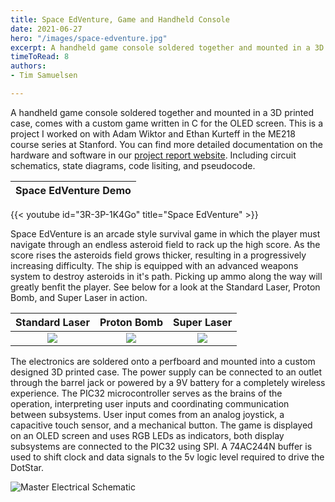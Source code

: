 ```yaml
---
title: Space EdVenture, Game and Handheld Console
date: 2021-06-27
hero: "/images/space-edventure.jpg"
excerpt: A handheld game console soldered together and mounted in a 3D printed case, comes with a custom game written in C for the OLED screen. 
timeToRead: 8
authors:
- Tim Samuelsen

---
```

A handheld game console soldered together and mounted in a 3D printed case, comes with a custom game written in C for the OLED screen.
This is a project I worked on with Adam Wiktor and Ethan Kurteff in the ME218 course series at Stanford. You can find more detailed documentation on the hardware and software in our [project report website](https://space-edventure.weebly.com/). Including circuit schematics, state diagrams, code lisiting, and pseudocode.

|  Space EdVenture Demo |
:-------------------------:|
{{< youtube id="3R-3P-1K4Go" title="Space EdVenture" >}}

Space EdVenture is an arcade style survival game in which the player must navigate through an endless asteroid field to rack up the high score. As the score rises the asteroids field grows thicker, resulting in a progressively increasing difficulty. The ship is equipped with an advanced weapons system to destroy asteroids in it's path. Picking up ammo along the way will greatly benfit the player. See below for a look at the Standard Laser, Proton Bomb, and Super Laser in action.

|  Standard Laser |  Proton Bomb |   Super Laser |
:-------------------------:|:-------------------------:|:-------------------------:
![](https://media.giphy.com/media/wkOnQNY0NJps0oVl0I/giphy.gif) | ![](https://media.giphy.com/media/XgVBoQ4dubMzya32O8/giphy.gif) | ![](https://media.giphy.com/media/AXPEvCLGbYEeo2AI9d/giphy.gif)  |

The electronics are soldered onto a perfboard and mounted into a custom designed 3D printed case. The power supply can be connected to an outlet through the barrel jack or powered by a 9V battery for a completely wireless experience. The PIC32 microcontroller serves as the brains of the operation, interpreting user inputs and coordinating communication between subsystems. User input comes from an analog joystick, a capacitive touch sensor, and a mechanical button. The game is displayed on an OLED screen and uses RGB LEDs as indicators, both display subsystems are connected to the PIC32 using SPI. A 74AC244N buffer is used to shift clock and data signals to the 5v logic level required to drive the DotStar.

![Master Electrical Schematic](images/space-edventure-schematic.png)